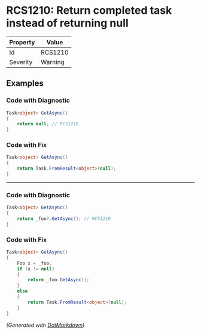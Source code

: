 # RCS1210: Return completed task instead of returning null

| Property | Value   |
| -------- | ------- |
| Id       | RCS1210 |
| Severity | Warning |

## Examples

### Code with Diagnostic

```csharp
Task<object> GetAsync()
{
    return null; // RCS1210
}
```

### Code with Fix

```csharp
Task<object> GetAsync()
{
    return Task.FromResult<object>(null);
}
```

- - -

### Code with Diagnostic

```csharp
Task<object> GetAsync()
{
    return _foo?.GetAsync(); // RCS1210
}
```

### Code with Fix

```csharp
Task<object> GetAsync()
{
    Foo x = _foo;
    if (x != null)
    {
        return _foo.GetAsync();
    }
    else
    {
        return Task.FromResult<object>(null);
    }
}
```


*\(Generated with [DotMarkdown](http://github.com/JosefPihrt/DotMarkdown)\)*